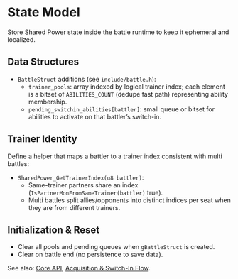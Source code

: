 # State Model

Store Shared Power state inside the battle runtime to keep it ephemeral and localized.

## Data Structures

- `BattleStruct` additions (see `include/battle.h`):
  - `trainer_pools`: array indexed by logical trainer index; each element is a bitset of `ABILITIES_COUNT` (dedupe fast path) representing ability membership.
  - `pending_switchin_abilities[battler]`: small queue or bitset for abilities to activate on that battler’s switch-in.

## Trainer Identity

Define a helper that maps a battler to a trainer index consistent with multi battles:

- `SharedPower_GetTrainerIndex(u8 battler)`:
  - Same-trainer partners share an index (`IsPartnerMonFromSameTrainer(battler)` true).
  - Multi battles split allies/opponents into distinct indices per seat when they are from different trainers.

## Initialization & Reset

- Clear all pools and pending queues when `gBattleStruct` is created.
- Clear on battle end (no persistence to save data).

See also: [Core API](./api.md), [Acquisition & Switch-In Flow](./acquisition_switchin.md).

